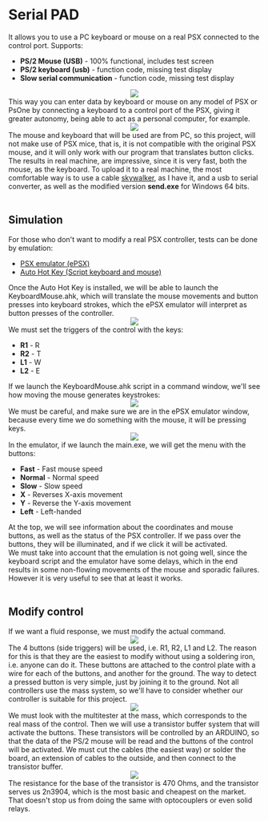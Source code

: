 # Serial PAD
It allows you to use a PC keyboard or mouse on a real PSX connected to the control port. Supports:
<ul>
  <li><b>PS/2 Mouse (USB)</b> - 100% functional, includes test screen</li>
  <li><b>PS/2 keyboard (usb)</b> - function code, missing test display</li>
  <li><b>Slow serial communication</b> - function code, missing test display</li>
</ul>
<center><img src="preview/capturaTV.jpg"></center>
This way you can enter data by keyboard or mouse on any model of PSX or PsOne by connecting a keyboard to a control port of the PSX, giving it greater autonomy, being able to act as a personal computer, for example.<br>
<center><img src="preview/ps1mouse.jpg"></center>
The mouse and keyboard that will be used are from PC, so this project, will not make use of PSX mice, that is, it is not compatible with the original PSX mouse, and it will only work with our program that translates button clicks.<br>
The results in real machine, are impressive, since it is very fast, both the mouse, as the keyboard. To upload it to a real machine, the most comfortable way is to use a cable <a href="http://hitmen.c02.at/html/psx_siocable.html">skywalker</a>, as I have it, and a usb to serial converter, as well as the modified version <b>send.exe</b> for Windows 64 bits.
<br><br>

<h2>Simulation</h2>
For those who don't want to modify a real PSX controller, tests can be done by emulation:
<ul>
 <li><a href="https://www.epsxe.com/">PSX emulator (ePSX)</a></li>
 <li><a href="https://www.autohotkey.com/">Auto Hot Key (Script keyboard and mouse)</a></li>
</ul>
Once the Auto Hot Key is installed, we will be able to launch the KeyboardMouse.ahk, which will translate the mouse movements and button presses into keyboard strokes, which the ePSX emulator will interpret as button presses of the controller.<br>
<center><img src="preview/ePSXconfigPAD.gif"></center>
We must set the triggers of the control with the keys:
<ul>
 <li><b>R1</b> - R</li>
 <li><b>R2</b> - T</li>
 <li><b>L1</b> - W</li>
 <li><b>L2</b> - E</li> 
</ul>
If we launch the KeyboardMouse.ahk script in a command window, we'll see how moving the mouse generates keystrokes:
<center><img src="preview/autohotkey.gif"></center>
We must be careful, and make sure we are in the ePSX emulator window, because every time we do something with the mouse, it will be pressing keys.<br>
<center><img src="preview/captureEpsxMouse.gif"></center>
In the emulator, if we launch the main.exe, we will get the menu with the buttons:
<ul>
 <li><b>Fast</b> - Fast mouse speed</li>
 <li><b>Normal</b> - Normal speed</li>
 <li><b>Slow</b> - Slow speed</li>
 <li><b>X</b> - Reverses X-axis movement</li>
 <li><b>Y</b> - Reverse the Y-axis movement</li>
 <li><b>Left</b> - Left-handed</li>
</ul>
At the top, we will see information about the coordinates and mouse buttons, as well as the status of the PSX controller.
If we pass over the buttons, they will be illuminated, and if we click it will be activated.<br>
We must take into account that the emulation is not going well, since the keyboard script and the emulator have some delays, which in the end results in some non-flowing movements of the mouse and sporadic failures. However it is very useful to see that at least it works.
<br><br>

<h2>Modify control</h2>
If we want a fluid response, we must modify the actual command.
<center><img src="preview/cable commandBotones.jpg"></center>
The 4 buttons (side triggers) will be used, i.e. R1, R2, L1 and L2. The reason for this is that they are the easiest to modify without using a soldering iron, i.e. anyone can do it. These buttons are attached to the control plate with a wire for each of the buttons, and another for the ground. The way to detect a pressed button is very simple, just by joining it to the ground.
Not all controllers use the mass system, so we'll have to consider whether our controller is suitable for this project.
<center><img src="preview/mandoR1R2.jpg"></center>
We must look with the multitester at the mass, which corresponds to the real mass of the control.
Then we will use a transistor buffer system that will activate the buttons. These transistors will be controlled by an ARDUINO, so that the data of the PS/2 mouse will be read and the buttons of the control will be activated.
We must cut the cables (the easiest way) or solder the board, an extension of cables to the outside, and then connect to the transistor buffer.
<center><img src="preview/pinoutPadPSXarduino.gif"></center>
The resistance for the base of the transistor is 470 Ohms, and the transistor serves us 2n3904, which is the most basic and cheapest on the market. That doesn't stop us from doing the same with optocouplers or even solid relays.
<br><br>
